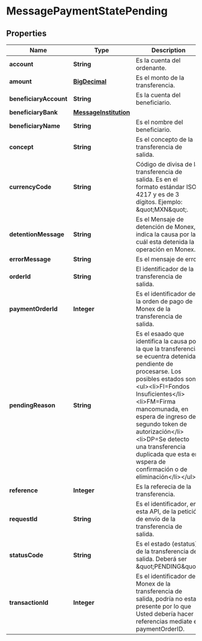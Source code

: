 # MessagePaymentStatePending

## Properties
Name | Type | Description | Notes
------------ | ------------- | ------------- | -------------
**account** | **String** | Es la cuenta del ordenante. |  [optional]
**amount** | [**BigDecimal**](BigDecimal.md) | Es el monto de la transferencia. |  [optional]
**beneficiaryAccount** | **String** | Es la cuenta del beneficiario. |  [optional]
**beneficiaryBank** | [**MessageInstitution**](MessageInstitution.md) |  |  [optional]
**beneficiaryName** | **String** | Es el nombre del beneficiario. |  [optional]
**concept** | **String** | Es el concepto de la transferencia de salida. |  [optional]
**currencyCode** | **String** | Código de divisa de la transferencia de salida. Es en el formato estándar ISO 4217 y es de 3 dígitos. Ejemplo: \&quot;MXN\&quot;. |  [optional]
**detentionMessage** | **String** | Es el Mensaje de detención de Monex, indica la causa por la cuál esta detenida la operación en Monex. |  [optional]
**errorMessage** | **String** | Es el mensaje de error. |  [optional]
**orderId** | **String** | El identificador de la transferencia de salida. |  [optional]
**paymentOrderId** | **Integer** | Es el identificador de la orden de pago de Monex de la transferencia de salida. |  [optional]
**pendingReason** | **String** | Es el esaado que identifica la causa por la que la transferencia se ecuentra detenida o  pendiente de procesarse. Los posibles estados son: &lt;ul&gt;&lt;li&gt;FI&#x3D;Fondos Insuficientes&lt;/li&gt;&lt;li&gt;FM&#x3D;Firma mancomunada, en espera de ingreso de segundo token de autorización&lt;/li&gt;&lt;li&gt;DP&#x3D;Se detecto una transferencia duplicada que esta en wspera de confirmación o de eliminación&lt;/li&gt;&lt;/ul&gt; |  [optional]
**reference** | **Integer** | Es la referecia de la transferencia. |  [optional]
**requestId** | **String** | Es el identificador, en esta API, de la petición de envío de la transferencia de salida. |  [optional]
**statusCode** | **String** | Es el estado (estatus) de la transferencia de salida. Deberá ser \&quot;PENDING\&quot;. |  [optional]
**transactionId** | **Integer** | Es el identificador de Monex de la transferencia de salida, podría no estar presente por lo que Usted debería hacer referencias mediate el paymentOrderID. |  [optional]
